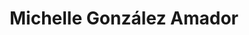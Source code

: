 ---
name: Michelle González Amador
title: Michelle González Amador
description: Latin America and Caribbean
group: Working Groups
task: Latin America and Caribbean
time: 
link: http://www.m-gonzalezamador.com/
image: "/assets/organization/past_leadership/michelle.jpg"
---